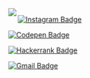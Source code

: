<img align="left" src="https://user-images.githubusercontent.com/37278803/112488320-33c52d80-8d5c-11eb-98eb-403b8fc95ca9.png">

[![Instagram Badge](https://img.shields.io/badge/-@RomPinheiro-303030?style=social&logo=Instagram)](https://www.instagram.com/rompinheiro)  

[![Codepen Badge](https://img.shields.io/badge/-@PinheiroCosta-303030?style=social&logo=Codepen)](https://codepen.io/pinheirocosta)  

[![Hackerrank Badge](https://img.shields.io/badge/-@PinheiroCosta-303030?style=social&logo=Hackerrank)](https://www.hackerrank.com/Pinheirocosta)  

[![Gmail Badge](https://img.shields.io/badge/-romulopinheirocosta@gmail.com-303030?style=social&logo=Gmail)](mailto:romulopinheirocosta@gmail.com)  
